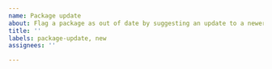 ```yaml
---
name: Package update
about: Flag a package as out of date by suggesting an update to a newer version.
title: ''
labels: package-update, new
assignees: ''

---
```



